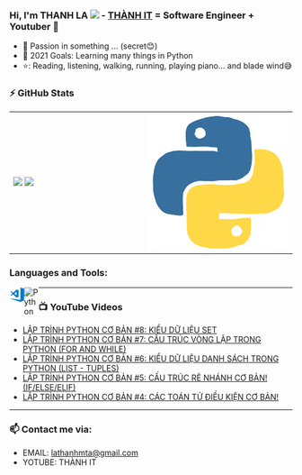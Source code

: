 ### Hi, I'm THANH LA <img src="https://media.giphy.com/media/hvRJCLFzcasrR4ia7z/giphy.gif" width="25px"> -  [THÀNH IT][website] = Software Engineer + Youtuber 🌻  


- 🔭 Passion in something ... (secret😊)
- 💪 2021 Goals: Learning many things in Python
- ⭐: Reading, listening, walking, running, playing piano... and blade wind😅

### :zap: GitHub Stats

<table>
<tr>
  <td width="48%">
    <img src="https://github-readme-stats.vercel.app/api?username=ThanhLa1802&show_icons=true&hide=contribs,issues&hide_border=true" />
    <img src="https://github-readme-stats.vercel.app/api/top-langs/?username=ThanhLa1802&layout=compact&show_icons=true&hide_border=true" />
  </td>
  <td width="52%"><img alt="gif" align="right" src=".github/assets/python.gif"/></td>
</tr>
<table>

### Languages and Tools:
<img align="left" alt="Visual Studio Code" width="26px" src="https://raw.githubusercontent.com/github/explore/80688e429a7d4ef2fca1e82350fe8e3517d3494d/topics/visual-studio-code/visual-studio-code.png" />
<img align="left" alt="Python" width="26px" src="https://upload.wikimedia.org/wikipedia/commons/thumb/0/0a/Python.svg/1200px-Python.svg.png" /> 

---

### 📺 YouTube Videos

<!-- YOUTUBE:START -->
- [LẬP TRÌNH PYTHON CƠ BẢN #8: KIỂU DỮ LIỆU SET](https://www.youtube.com/watch?v=VOjhtxDJxtg)
- [LẬP TRÌNH PYTHON CƠ BẢN #7: CẤU TRÚC VÒNG LẶP TRONG PYTHON (FOR AND WHILE)](https://www.youtube.com/watch?v=WAi2-o02moc)
- [LẬP TRÌNH PYTHON CƠ BẢN #6: KIỂU DỮ LIỆU DANH SÁCH TRONG PYTHON (LIST - TUPLES)](https://www.youtube.com/watch?v=rX2drxxf3Qs)
- [LẬP TRÌNH PYTHON CƠ BẢN #5: CẤU TRÚC RẼ NHÁNH CƠ BẢN! (IF/ELSE/ELIF)](https://www.youtube.com/watch?v=Pqc37mFYZV0)
- [LẬP TRÌNH PYTHON CƠ BẢN #4: CÁC TOÁN TỬ ĐIỀU KIỆN CƠ BẢN!](https://www.youtube.com/watch?v=YEVF5dqL0AU)
<!-- YOUTUBE:END -->

---

### 📫 Contact me via:
- EMAIL: lathanhmta@gmail.com
- YOTUBE: THÀNH IT

[website]: https://www.youtube.com/channel/UC9L5_YMFz8JfBeQtUic8-3A
